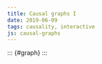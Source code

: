 ```yaml
---
title: Causal graphs I
date: 2019-06-09
tags: causality, interactive
js: causal-graphs
---
```


::: {#graph}
:::
